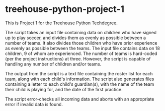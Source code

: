 # treehouse-python-project-1
This is Project 1 for the Treehouse Python Techdegree.

The script takes an input file containing data on children who have signed up to play soccer, and divides them as evenly as possible between a number of teams.  It also divides those children who have prior experience as evenly as possible between the teams.  The input file contains data on 18 children, 9 of whom are experienced.  The number of teams is hard-coded (per the project instructions) at three.  However, the script is capable of handling any number of children and/or teams.

The output from the script is a text file containing the roster list for each team, along with each child's information.  The script also generates files containing a letter to each child's guardian(s), with the name of the team their child is playing for, and the date of the first practice.

The script error-checks all incoming data and aborts with an appropriate error if invalid data is found.